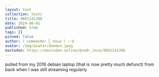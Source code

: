 ```yaml
---
layout: toot
collection: toots
title: 0601141300
date: 2024-06-01
published: true
tags: []
pinned: false
author: ⸸ commander ░ nova ⸸ :~$
avatar: /img/avatar/daemon.jpeg
mastodon: https://mastodon.online/@cmdr_nova/0601141300
---
```


pulled from my 2016 debian laptop (that is now pretty much defunct) from back when I was still streaming regularly
